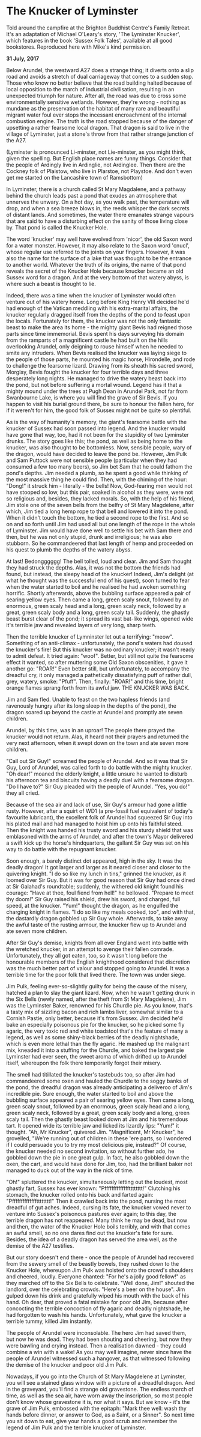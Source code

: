 # The Knucker of Lyminster

Told around the campfire at the Brighton Buddhist Centre's Family Retreat. It's an adaptation of Michael O'Leary's story, 'The Lyminster Knucker', which features in the book 'Sussex Folk Tales', available at all good bookstores. Reproduced here with Mike's kind permission.

**31 July, 2017**

Below Arundel, the westward A27 does a strange thing; it diverts onto a slip road and avoids a stretch of dual carriageway that comes to a sudden stop. Those who know no better believe that the road building halted because of local opposition to the march of industrial civilisation, resulting in an unexpected triumph for nature. After all, the road was due to cross some environmentally sensitive wetlands.  However, they're wrong - nothing as mundane as the preservation of the habitat of many rare and beautiful migrant water foul ever stops the incessant encroachment of the internal combustion engine. The truth is the road stopped because of the danger of upsetting a rather fearsome local dragon. That dragon is said to live in the village of Lyminster, just a stone's throw from that rather strange junction of the A27.  

(Lyminster is pronounced Li-minster, not Lie-minster, as you might think, given the spelling. But English place names are funny things. Consider that the people of Ardingly live in Ardinglie, not Ardinglee. Then there are the Cockney folk of Plaistow, who live in Plarstoe, not Playstoe. And don't even get me started on the Lancashire town of Ramsbottom)

In Lyminster, there is a church called St Mary Magdalene, and a pathway behind the church leads past a pond that exudes an atmosphere that unnerves the unwary. On a hot day, as you walk past, the temperature will drop, and when a sea breeze blows in, the reeds whisper the dark secrets of distant lands. And sometimes, the water there emanates strange vapours that are said to have a disturbing effect on the sanity of those living close by. That pond is called the Knucker Hole.   

The word 'knucker' may well have evolved from 'nicor', the old Saxon word for a water monster. However, it may also relate to the Saxon word 'cnucl', whose regular use referred to the joints on your fingers. However, it was also the name for the surface of a lake that was thought to be the entrance to another world. Whatever the truth of its origins, the name of that pond reveals the secret of the Knucker Hole because knucker became an old Sussex word for a dragon. And at the very bottom of that watery abyss, is where such a beast is thought to lie.

Indeed, there was a time when the knucker of Lyminster would often venture out of his watery home. Long before King Henry VIII decided he'd had enough of the Vatican meddling with his extra-marital affairs, the knucker regularly dragged itself from the depths of the pond to feast upon the locals. Fortunately for them, the knucker was not the only fantastic beast to make the area its home - the mighty giant Bevis had reigned those parts since time immemorial. Bevis spent his days surveying his domain from the ramparts of a magnificent castle he had built on the hills overlooking Arundel, only deigning to rouse himself when he needed to smite any intruders. When Bevis realised the knucker was laying siege to the people of those parts, he mounted his magic horse, Hirondelle, and rode to challenge the fearsome lizard. Drawing from its sheath his sacred sword, Morglay, Bevis fought the knucker for four terrible days and three desperately long nights. He managed to drive the watery beast back into the pond, but not before suffering a mortal wound. Legend has it that a mighty mound under the trees at Pugh Dean in Arundel Park, not far from Swanbourne Lake, is where you will find the grave of Sir Bevis. If you happen to visit his burial ground there, be sure to honour the fallen hero, for if it weren't for him, the good folk of Sussex might not be quite so plentiful.

As is the way of humanity's memory, the giant's fearsome battle with the knucker of Sussex had soon passed into legend. And the knucker would have gone that way, too, had it not been for the stupidity of two Lyminster drunks. The story goes like this; the pond, as well as being home to the knucker, was also thought to be bottomless. Now, sensible people, wary of the dragon, would have decided to leave the pond be. However, Jim Pulk and Sam Puttock were not sensible people (particular when they had consumed a few too many beers), so Jim bet Sam that he could fathom the pond's depths. Jim needed a plumb, so he spent a good while thinking of the most massive thing he could find. Then, with the chiming of the hour: "Dong!" it struck him - literally - the bells! Now, God-fearing men would not have stooped so low, but this pair, soaked in alcohol as they were, were not so religious and, besides, they lacked morals. So, with the help of his friend, Jim stole one of the seven bells from the belfry of St Mary Magdelene, after which, Jim tied a long hemp rope to that bell and lowered it into the pond. When it didn't touch the bottom, he tied a second rope to the first. And so on and so forth until Jim had used all but one length of the rope in the whole of Lyminster. Jim would have done well to settle his bet with Sam there and then, but he was not only stupid, drunk and irreligious; he was also stubborn. So he commandeered that last length of hemp and proceeded on his quest to plumb the depths of the watery abyss.

At last! Bedongggggg! The bell tolled, loud and clear. Jim and Sam thought they had struck the depths. Alas, it was not the bottom the friends had found, but instead, the sleepy head of the knucker! Indeed, Jim's delight (at what he thought was the successful end of his quest), soon turned to fear when the water started to boil and he realised he had awoken something horrific. Shortly afterwards, above the bubbling surface appeared a pair of searing yellow eyes. Then came a long, green scaly snout, followed by an enormous, green scaly head and a long, green scaly neck, followed by a great, green scaly body and a long, green scaly tail. Suddenly, the ghastly beast burst clear of the pond; it spread its vast bat-like wings, opened wide it's terrible jaw and revealed layers of very long, sharp teeth.

Then the terrible knucker of Lymninster let out a terrifying: "meow". Something of an anti-climax - unfortunately, the pond's waters had doused the knucker's fire! But this knucker was no ordinary knucker; it wasn't ready to admit defeat. It tried again: "woof". Better, but still not quite the fearsome effect it wanted, so after muttering some Old Saxon obscenities, it gave it another go: "ROAR!" Even better still, but unfortunately, to accompany the dreadful cry, it only managed a pathetically dissatisfying puff of rather dull, grey, watery, smoke: "Pfuff". Then, finally: "ROAR!" and this time, bright orange flames sprang forth from its awful jaw. THE KNUCKER WAS BACK.

Jim and Sam fled. Unable to feast on the two hapless friends (and ravenously hungry after its long sleep in the depths of the pond), the dragon soared up beyond the castle at Arundel and promptly ate seven children.

Arundel, by this time, was in an uproar! The people there prayed the knucker would not return. Alas, it heard not their prayers and returned the very next afternoon, when it swept down on the town and ate seven more children.

"Call out Sir Guy!" screamed the people of Arundel. And so it was that Sir Guy, Lord of Arundel, was called forth to do battle with the mighty knucker. "Oh dear!" moaned the elderly knight, a little unsure he wanted to disturb his afternoon tea and biscuits having a deadly duel with a fearsome dragon. "Do I have to?" Sir Guy pleaded with the people of Arundel. "Yes, you do!" they all cried.

Because of the sea air and lack of use, Sir Guy's armour had gone a little rusty. However, after a squirt of WD1 (a pre-fossil fuel equivalent of today's favourite lubricant), the excellent folk of Arundel had squeezed Sir Guy into his plated mail and had managed to hoist him up onto his faithful steed. Then the knight was handed his trusty sword and his sturdy shield that was emblasoned with the arms of Arundel, and after the town's Mayor delivered a swift kick up the horse's hindquarters, the gallant Sir Guy was set on his way to do battle with the repugnant knucker.

Soon enough, a barely distinct dot appeared, high in the sky. It was the deadly dragon! It got larger and larger as it neared closer and closer to the quivering knight. "I do so like my lunch in tins," grinned the knucker, as it loomed over Sir Guy. But it was for good reason that Sir Guy had once dined at Sir Galahad's roundtable; suddenly, the withered old knight found his courage: "Have at thee, foul fiend from hell!" he bellowed. "Prepare to meet thy doom!" Sir Guy raised his shield, drew his sword, and charged, full speed, at the knucker. "Yum!" thought the dragon, as he engulfed the charging knight in flames. "I do so like my meals cooked, too", and with that, the dastardly dragon gobbled up Sir Guy whole. Afterwards, to take away the awful taste of the rusting armour, the knucker flew up to Arundel and ate seven more children.

After Sir Guy's demise, knights from all over England went into battle with the wretched knucker, in an attempt to avenge their fallen comrade. Unfortunately, they all got eaten, too, so it wasn't long before the honourable members of the English knighthood considered that discretion was the much better part of valour and stopped going to Arundel. It was a terrible time for the poor folk that lived there. The town was under siege.

Jim Pulk, feeling ever-so-slightly guilty for being the cause of the misery, hatched a plan to slay the giant lizard. Now, when he wasn't getting drunk in the Six Bells (newly named, after the theft from St Mary Magdelene), Jim was the Lyminster Baker, renowned for his Churdle pie. As you know, that's a tasty mix of sizzling bacon and rich lambs liver, somewhat similar to a Cornish Pastie, only better, because it's from Sussex. Jim decided he'd bake an especially poisonous pie for the knucker, so he picked some fly agaric, the very toxic red and white toadstool that's the feature of many a legend, as well as some shiny-black berries of the deadly nightshade, which is even more lethal than the fly agaric. He mashed up the malignant mix, kneaded it into a stuffing for the Churdle, and baked the largest pie Lyminster had ever seen, the sweet aroma of which drifted up to Arundel itself, whereupon the folk there temporarily forgot their misery.

The smell had titillated the knucker's tastebuds too, so after Jim had commandeered some oxen and hauled the Churdle to the soggy banks of the pond, the dreadful dragon was already anticipating a deliveroo of Jim's incredible pie. Sure enough, the water started to boil and above the bubbling surface appeared a pair of searing yellow eyes. Then came a long, green scaly snout, followed by an enormous, green scaly head and a long, green scaly neck, followed by a great, green scaly body and a long, green scaly tail. Then the ghastly beast looked down at Jim and his tremendous tart. It opened wide its terrible jaw and licked its lizardly lips: "Yum!" it thought. "Ah, Mr Knucker", quivered Jim. "Magnificent, Mr Knucker", he grovelled, "We're running out of children in these 'ere parts, so I wondered if I could persuade you to try my most delicious pie, instead?" Of course, the knucker needed no second invitation, so without further ado, he gobbled down the pie in one great gulp. In fact, he also gobbled down the oxen, the cart, and would have done for Jim, too, had the brilliant baker not managed to duck out of the way in the nick of time.

"Oh!" spluttered the knucker, simultaneously letting out the loudest, most ghastly fart, Sussex has ever known: "Pfffffffffffffftttttttt!" Clutching his stomach, the knucker rolled onto his back and farted again: "Pfffffffffffffftttttttt!" Then it crawled back into the pond, nursing the most dreadful of gut aches. Indeed, cursing its fate, the knucker vowed never to venture into Sussex's poisonous pastures ever again; to this day, the terrible dragon has not reappeared. Many think he may be dead, but now and then, the water of the Knucker Hole boils terribly, and with that comes an awful smell, so no one dares find out the knucker's fate for sure. Besides, the idea of a deadly dragon has served the area well, as the demise of the A27 testifies.

But our story doesn't end there - once the people of Arundel had recovered from the sewery smell of the beastly bowels, they rushed down to the Knucker Hole, whereupon Jim Pulk was hoisted onto the crowd's shoulders and cheered, loudly. Everyone chanted: "For he's a jolly good fellow!" as they marched off to the Six Bells to celebrate. "Well done, Jim!" shouted the landlord, over the celebrating crowds. "Here's a beer on the house". Jim gulped down his drink and gratefully wiped his mouth with the back of his hand. Oh dear, that proved a fatal mistake for poor old Jim, because after concocting the terrible concoction of fly agaric and deadly nightshade, he had forgotten to wash his hands. Unfortunately, what gave the knucker a terrible tummy, killed Jim instantly.  

The people of Arundel were inconsolable. The hero Jim had saved them, but now he was dead. They had been shouting and cheering, but now they were bawling and crying instead. Then a realisation dawned - they could combine a win with a wake! As you may well imagine, never since have the people of Arundel witnessed such a hangover, as that witnessed following the demise of the knucker and poor old Jim Pulk.

Nowadays, if you go into the Church of St Mary Magdelene at Lyminster, you will see a stained glass window with a picture of a dreadful dragon. And in the graveyard, you'll find a strange old gravestone. The endless march of time, as well as the sea air, have worn away the inscription, so most people don't know whose gravestone it is, nor what it says. But we know - it's the grave of Jim Pulk, embossed with the epitaph: "Mark thee well: wash thy hands before dinner, or answer to God, as a Saint, or a Sinner". So next time you sit down to eat, give your hands a good scrub and remember the legend of Jim Pulk and the terrible knucker of Lyminster.

&nbsp;
